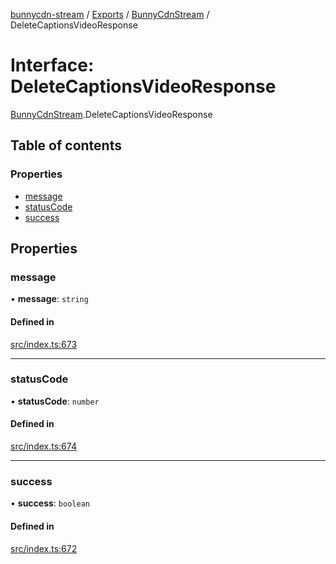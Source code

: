 [bunnycdn-stream](../README.md) / [Exports](../modules.md) / [BunnyCdnStream](../modules/BunnyCdnStream.md) / DeleteCaptionsVideoResponse

# Interface: DeleteCaptionsVideoResponse

[BunnyCdnStream](../modules/BunnyCdnStream.md).DeleteCaptionsVideoResponse

## Table of contents

### Properties

- [message](BunnyCdnStream.DeleteCaptionsVideoResponse.md#message)
- [statusCode](BunnyCdnStream.DeleteCaptionsVideoResponse.md#statuscode)
- [success](BunnyCdnStream.DeleteCaptionsVideoResponse.md#success)

## Properties

### message

• **message**: `string`

#### Defined in

[src/index.ts:673](https://github.com/dan-online/bunnycdn-stream/blob/26b06e1/src/index.ts#L673)

___

### statusCode

• **statusCode**: `number`

#### Defined in

[src/index.ts:674](https://github.com/dan-online/bunnycdn-stream/blob/26b06e1/src/index.ts#L674)

___

### success

• **success**: `boolean`

#### Defined in

[src/index.ts:672](https://github.com/dan-online/bunnycdn-stream/blob/26b06e1/src/index.ts#L672)

